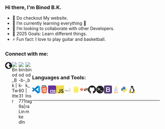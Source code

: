 ### Hi there, I'm Binod B.K. 

- 🔭 Do checkout My website.
- 🌱 I’m currently learning everything 🤣
- 👯 I’m looking to collaborate with other Developers.
- 🥅 2025 Goals: Learn different things.
- ⚡ Fun fact: I love to play guitar and basketball.

### Connect with me:

[<img align="left" alt="www.binodbk.tech" width="22px" src="https://raw.githubusercontent.com/iconic/open-iconic/master/svg/globe.svg" />][website]

[<img align="left" alt="Bnod_Bk | Twitter" width="22px" src="https://cdn.jsdelivr.net/npm/simple-icons@v3/icons/twitter.svg" />][twitter]
[<img align="left" alt="binod-b-k-60317719a| LinkedIn" width="22px" src="https://cdn.jsdelivr.net/npm/simple-icons@v3/icons/linkedin.svg" />][linkedin]
[<img align="left" alt="binod_bk_ | Instagram" width="22px" src="https://cdn.jsdelivr.net/npm/simple-icons@v3/icons/instagram.svg" />][instagram]

<br />

### Languages and Tools:

[<img align="left" alt="Visual Studio Code" width="26px" src="https://raw.githubusercontent.com/github/explore/80688e429a7d4ef2fca1e82350fe8e3517d3494d/topics/visual-studio-code/visual-studio-code.png" />][visual]
[<img align="left" alt="HTML5" width="26px" src="https://raw.githubusercontent.com/github/explore/80688e429a7d4ef2fca1e82350fe8e3517d3494d/topics/html/html.png" />][html]
[<img align="left" alt="CSS3" width="26px" src="https://raw.githubusercontent.com/github/explore/80688e429a7d4ef2fca1e82350fe8e3517d3494d/topics/css/css.png" />][css]
[<img align="left" alt="JavaScript" width="26px" src="https://raw.githubusercontent.com/github/explore/80688e429a7d4ef2fca1e82350fe8e3517d3494d/topics/javascript/javascript.png" />][javascript]
[<img align="left" alt="MySQL" width="26px" src="https://raw.githubusercontent.com/github/explore/80688e429a7d4ef2fca1e82350fe8e3517d3494d/topics/mysql/mysql.png" />][mysql]
[<img align="left" alt="MariaDB" width="26px" src="https://raw.githubusercontent.com/github/explore/285d19f261b6d469fd8a309dddb234371d7be462/topics/database/database.png" />][maria]
[<img align="left" alt="Git" width="26px" src="https://raw.githubusercontent.com/github/explore/80688e429a7d4ef2fca1e82350fe8e3517d3494d/topics/git/git.png" />][git]
[<img align="left" alt="GitHub" width="26px" src="https://raw.githubusercontent.com/github/explore/78df643247d429f6cc873026c0622819ad797942/topics/github/github.png" />][github]
[<img align="left" alt="Terminal" width="26px" src="https://raw.githubusercontent.com/github/explore/80688e429a7d4ef2fca1e82350fe8e3517d3494d/topics/terminal/terminal.png" />][terminal]
[<img align="left" alt="bootstrap" width="26px" src="https://raw.githubusercontent.com/github/explore/80688e429a7d4ef2fca1e82350fe8e3517d3494d/topics/bootstrap/bootstrap.png" />][bootstrap]
[<img align="left" alt="java" width="26px" src="https://raw.githubusercontent.com/github/explore/80688e429a7d4ef2fca1e82350fe8e3517d3494d/topics/java/java.png" />][java]
[<img align="left" alt="python" width="26px" src="https://raw.githubusercontent.com/github/explore/80688e429a7d4ef2fca1e82350fe8e3517d3494d/topics/python/python.png" />][python]
[<img align="left" alt="linux" width="26px" src="https://raw.githubusercontent.com/github/explore/80688e429a7d4ef2fca1e82350fe8e3517d3494d/topics/linux/linux.png" />][linux]

<br />
<br />

---
[website]: https://www.binodbk.tech
[twitter]: https://twitter.com/Bnod_Bk
[instagram]: https://www.instagram.com/binod_bk_/
[linkedin]: https://www.linkedin.com/in/binod-b-k-60317719a/
[visual]: https://code.visualstudio.com/
[html]: https://html.com/
[css]: https://developer.mozilla.org/en-US/docs/Web/CSS
[javascript]: https://www.javascript.com/
[maria]: https://mariadb.org/
[mysql]: https://www.mysql.com/
[git]: https://git-scm.com/
[github]: https://github.com/Binod-Bk/Binod-Bk
[terminal]: https://github.com/gnome-terminator/terminator
[java]: https://www.oracle.com/java/
[bootstrap]: https://getbootstrap.com/
[python]: https://www.python.org/
[linux]: https://www.linux.org/



